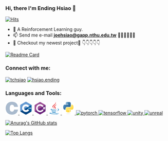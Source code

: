 ### Hi, there I'm Ending Hsiao 👋


[![Hits](https://hits.seeyoufarm.com/api/count/incr/badge.svg?url=https%3A%2F%2Fgithub.com%2FEnding2015a%2Fhit-counter&count_bg=%23D976A0&title_bg=%23555555&icon=nintendoswitch.svg&icon_color=%23E7E7E7&title=hits&edge_flat=false)](https://hits.seeyoufarm.com)

- 👀 A Reinforcement Learning guy.
- 📫 Send me e-mail **joehsiao@gapp.nthu.edu.tw** 🙈🙉🙊🙈🙉🙊
- 🔭 Checkout my newest project🎉 👇👇👇👇👇

[![Readme Card](https://github-readme-stats.vercel.app/api/pin/?username=Ending2015a&repo=unstable_baselines&theme=radical&show_owner=true)](https://github.com/Ending2015a/unstable_baselines)

<h3 align="left">Connect with me:</h3>
<p align="left">
<a href="https://linkedin.com/in/tchsiao" target="blank"><img align="center" src="https://raw.githubusercontent.com/rahuldkjain/github-profile-readme-generator/master/src/images/icons/Social/linked-in-alt.svg" alt="tchsiao" height="30" width="40" /></a>
<a href="https://fb.com/hsiao.ending" target="blank"><img align="center" src="https://raw.githubusercontent.com/rahuldkjain/github-profile-readme-generator/master/src/images/icons/Social/facebook-alt.svg" alt="hsiao.ending" height="30" width="40" /></a>
</p>

<h3 align="left">Languages and Tools:</h3>
<p align="left"> <a href="https://www.cprogramming.com/" target="_blank"> <img src="https://raw.githubusercontent.com/devicons/devicon/master/icons/c/c-original.svg" alt="c" width="40" height="40"/> </a> <a href="https://www.w3schools.com/cpp/" target="_blank"> <img src="https://raw.githubusercontent.com/devicons/devicon/master/icons/cplusplus/cplusplus-original.svg" alt="cplusplus" width="40" height="40"/> </a> <a href="https://www.w3schools.com/cs/" target="_blank"> <img src="https://raw.githubusercontent.com/devicons/devicon/master/icons/csharp/csharp-original.svg" alt="csharp" width="40" height="40"/> </a> <a href="https://www.java.com" target="_blank"> <img src="https://raw.githubusercontent.com/devicons/devicon/master/icons/java/java-original.svg" alt="java" width="40" height="40"/> </a> <a href="https://www.python.org" target="_blank"> <img src="https://raw.githubusercontent.com/devicons/devicon/master/icons/python/python-original.svg" alt="python" width="40" height="40"/> </a> <a href="https://pytorch.org/" target="_blank"> <img src="https://www.vectorlogo.zone/logos/pytorch/pytorch-icon.svg" alt="pytorch" width="40" height="40"/> </a> <a href="https://www.tensorflow.org" target="_blank"> <img src="https://www.vectorlogo.zone/logos/tensorflow/tensorflow-icon.svg" alt="tensorflow" width="40" height="40"/> </a> <a href="https://unity.com/" target="_blank"> <img src="https://www.vectorlogo.zone/logos/unity3d/unity3d-icon.svg" alt="unity" width="40" height="40"/> </a> <a href="https://unrealengine.com/" target="_blank"> <img src="https://raw.githubusercontent.com/kenangundogan/fontisto/036b7eca71aab1bef8e6a0518f7329f13ed62f6b/icons/svg/brand/unreal-engine.svg" alt="unreal" width="40" height="40"/> </a> </p>

[![Anurag's GitHub stats](https://github-readme-stats.vercel.app/api?username=Ending2015a&show_icons=true&theme=merko&hide=contribs)](https://github.com/anuraghazra/github-readme-stats)

[![Top Langs](https://github-readme-stats.vercel.app/api/top-langs/?username=Ending2015a&layout=compact&theme=merko)](https://github.com/anuraghazra/github-readme-stats)
